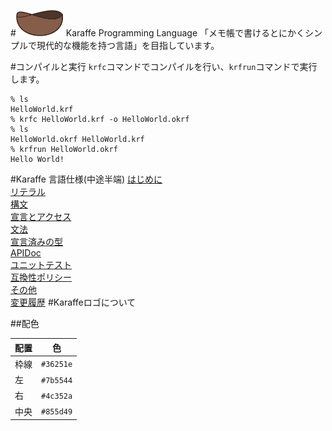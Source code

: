 #![Logo](logo/Karaffe_Logo.png) Karaffe Programming Language
「メモ帳で書けるとにかくシンプルで現代的な機能を持つ言語」を目指しています。  

#コンパイルと実行
`krfc`コマンドでコンパイルを行い、`krfrun`コマンドで実行します。
```
% ls
HelloWorld.krf
% krfc HelloWorld.krf -o HelloWorld.okrf
% ls
HelloWorld.okrf HelloWorld.krf
% krfrun HelloWorld.okrf
Hello World!
```

#Karaffe 言語仕様(中途半端)
[はじめに](spec/1_Introduction.md)  
[リテラル](spec/2_Literals.md)  
[構文](spec/3_Syntax.md)  
[宣言とアクセス](spec/4_Dcl.md)  
[文法](spec/5_Grammer.md)  
[宣言済みの型](spec/6_Types.md)  
[APIDoc](spec/7_APIDoc.md)  
[ユニットテスト](spec/8_Testing.md)  
[互換性ポリシー](spec/9_Compatibility.md)  
[その他](spec/10_Other.md)  
[変更履歴](ReleaseNote.md)
#Karaffeロゴについて

##配色

| 配置 | 色 | 
| --- | ---|
|枠線|`#36251e`
|左|`#7b5544`  
|右| `#4c352a`  
|中央|`#855d49`  
